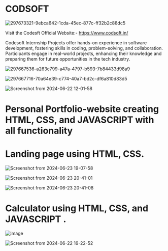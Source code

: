# CODSOFT
![297673321-9ebca642-1cda-45ec-877c-ff32b2c88dc5](https://github.com/Sachin8206/CODSOFT/assets/171965411/b3ad32e5-7697-49a1-9a4d-db8c58d2d881)

Visit the Codesft Official Website:- https://www.codsoft.in/

Codesoft Internship Projects offer hands-on experience in software development, fostering skills in coding, problem-solving, and collaboration. Participants engage in real-world projects, enhancing their knowledge and preparing them for future opportunities in the tech industry.

![297667536-a263c799-a47a-4797-b593-7b84433d98a9](https://github.com/Sachin8206/CODSOFT/assets/171965411/9be02bd4-1e31-4e6f-b2d5-34aab1168195)

![297667716-70a64e39-c774-40a7-bd2c-df6a810d83d5](https://github.com/Sachin8206/CODSOFT/assets/171965411/567b3e61-f9e5-4112-93fb-4051f47f6511)

![Screenshot from 2024-06-22 12-01-58](https://github.com/Sachin8206/CODSOFT/assets/171965411/1af4d468-23b6-4a09-808b-83001451a86f)

# Personal Portfolio-website creating HTML, CSS, and JAVASCRIPT with all functionality



# Landing page using HTML, CSS.

![Screenshot from 2024-06-23 19-07-58](https://github.com/Sachin8206/CODSOFT/assets/171965411/85ae0681-a682-427e-aefc-a0e9656d1c6a)

![Screenshot from 2024-06-23 20-41-01](https://github.com/Sachin8206/CODSOFT/assets/171965411/d8390a6d-dd12-4e2a-90f6-7157f6960ae2)

![Screenshot from 2024-06-23 20-41-08](https://github.com/Sachin8206/CODSOFT/assets/171965411/2d21f6ff-7dcd-4360-b14d-e49c71bd51aa)

# Calculator using HTML, CSS, and JAVASCRIPT . 

![image](https://github.com/Sachin8206/CODSOFT/assets/171965411/5ae52f0c-1adc-4bb2-8154-fa5bf5e14523)

![Screenshot from 2024-06-22 16-22-52](https://github.com/Sachin8206/CODSOFT/assets/171965411/9193a668-1c32-40fb-86a5-32adfd92ec93)
